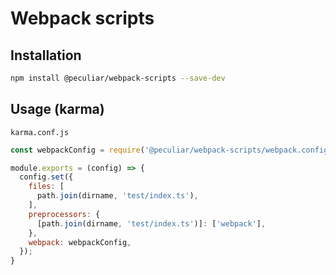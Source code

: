 # Webpack scripts

## Installation

```bash
npm install @peculiar/webpack-scripts --save-dev
```

## Usage (karma)

`karma.conf.js`
```js
const webpackConfig = require('@peculiar/webpack-scripts/webpack.config.karma');

module.exports = (config) => {
  config.set({
    files: [
      path.join(dirname, 'test/index.ts'),
    ],
    preprocessors: {
      [path.join(dirname, 'test/index.ts')]: ['webpack'],
    },
    webpack: webpackConfig,
  });
}
```